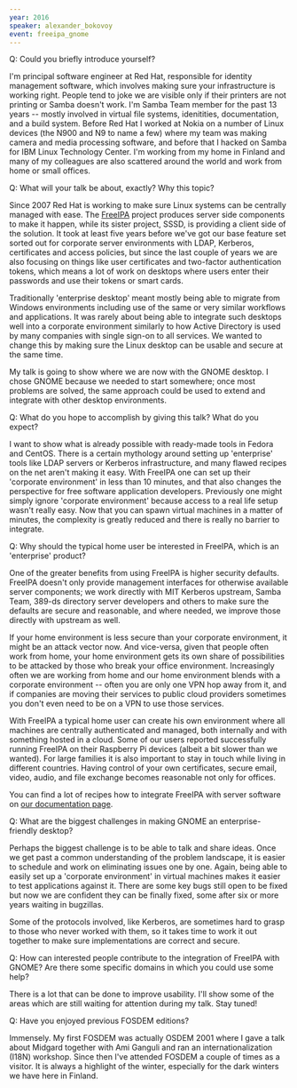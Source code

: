 ```yaml
---
year: 2016
speaker: alexander_bokovoy
event: freeipa_gnome 
---
```


Q: Could you briefly introduce yourself? 

I'm principal software engineer at Red Hat, responsible for identity management software, which involves making sure your infrastructure is working right. People tend to joke we are visible only if their printers are not printing or Samba doesn't work. I'm Samba Team member for the past 13 years -- mostly involved in virtual file systems, idenitities, documentation, and a build system. Before Red Hat I worked at Nokia on a number of Linux devices (the N900 and N9 to name a few) where my team was making camera and media processing software, and before that I hacked on Samba for IBM Linux Technology Center. I'm working from my home in Finland and many of my colleagues are also scattered around the world and work from home or small offices.

Q: What will your talk be about, exactly? Why this topic?

Since 2007 Red Hat is working to make sure Linux systems can be centrally managed with ease. The [FreeIPA](https://www.freeipa.org/) project produces server side components to make it happen, while its sister project, SSSD, is providing a client side of the solution. It took at least five years before we've got our base feature set sorted out for corporate server environments with LDAP, Kerberos, certificates and access policies, but since the last couple of years we are also focusing on things like user certificates and two-factor authentication tokens, which means a lot of work on desktops where users enter their passwords and use their tokens or smart cards.

Traditionally 'enterprise desktop' meant mostly being able to migrate from Windows environments including use of the same or very similar workflows and applications. It was rarely about being able to integrate such desktops well into a corporate environment similarly to how Active Directory is used by many companies with single sign-on to all services. We wanted to change this by making sure the Linux desktop can be usable and secure at the same time.

My talk is going to show where we are now with the GNOME desktop. I chose GNOME because we needed to start somewhere; once most problems are solved, the same approach could be used to extend and integrate with other desktop environments.

Q: What do you hope to accomplish by giving this talk? What do you expect?

I want to show what is already possible with ready-made tools in Fedora and CentOS. There is a certain mythology around setting up 'enterprise' tools like LDAP servers or Kerberos infrastructure, and many flawed recipes on the net aren't making it easy. With FreeIPA one can set up their 'corporate environment' in less than 10 minutes, and that also changes the perspective for free software application developers. Previously one might simply ignore 'corporate environment' because access to a real life setup wasn't really easy. Now that you can spawn virtual machines in a matter of minutes, the complexity is greatly reduced and there is really no barrier to integrate.

Q: Why should the typical home user be interested in FreeIPA, which is an 'enterprise' product?

One of the greater benefits from using FreeIPA is higher security defaults. FreeIPA doesn't only provide management interfaces for otherwise available server components; we work directly with MIT Kerberos upstream, Samba Team, 389-ds directory server developers and others to make sure the defaults are secure and reasonable, and where needed, we improve those directly with upstream as well.

If your home environment is less secure than your corporate environment, it might be an attack vector now. And vice-versa, given that people often work from home, your home environment gets its own share of possibilities to be attacked by those who break your office environment. Increasingly often we are working from home and our home environment blends with a corporate environment -- often you are only one VPN hop away from it, and if companies are moving their services to public cloud providers sometimes you don't even need to be on a VPN to use those services.

With FreeIPA a typical home user can create his own environment where all machines are centrally authenticated and managed, both internally and with something hosted in a cloud. Some of our users reported successfully running FreeIPA on their Raspberry Pi devices (albeit a bit slower than we wanted). For large families it is also important to stay in touch while living in different countries. Having control of your own certificates, secure email, video, audio, and file exchange becomes
reasonable not only for offices.

You can find a lot of recipes how to integrate FreeIPA with server software on [our documentation page](http://www.freeipa.org/page/HowTos).

Q: What are the biggest challenges in making GNOME an enterprise-friendly desktop?

Perhaps the biggest challenge is to be able to talk and share ideas. Once we get past a common understanding of the problem landscape, it is easier to schedule and work on eliminating issues one by one. Again, being able to easily set up a 'corporate environment' in virtual machines makes it easier to test applications against it. There are some key bugs still open to be fixed but now we are confident they can be finally fixed, some after six or more years waiting in bugzillas.

Some of the protocols involved, like Kerberos, are sometimes hard to grasp to those who never worked with them, so it takes time to work it out together to make sure implementations are correct and secure.

Q: How can interested people contribute to the integration of FreeIPA with GNOME? Are there some specific domains in which you could use some help?

There is a lot that can be done to improve usability. I'll show some of the areas which are still waiting for attention during my talk. Stay tuned!

Q: Have you enjoyed previous FOSDEM editions?

Immensely. My first FOSDEM was actually OSDEM 2001 where I gave a talk about Midgard together with Ami Ganguli and ran an internationalization (I18N) workshop. Since then I've attended FOSDEM a couple of times as a visitor. It is always a highlight of the winter, especially for the dark winters we have here in Finland.
